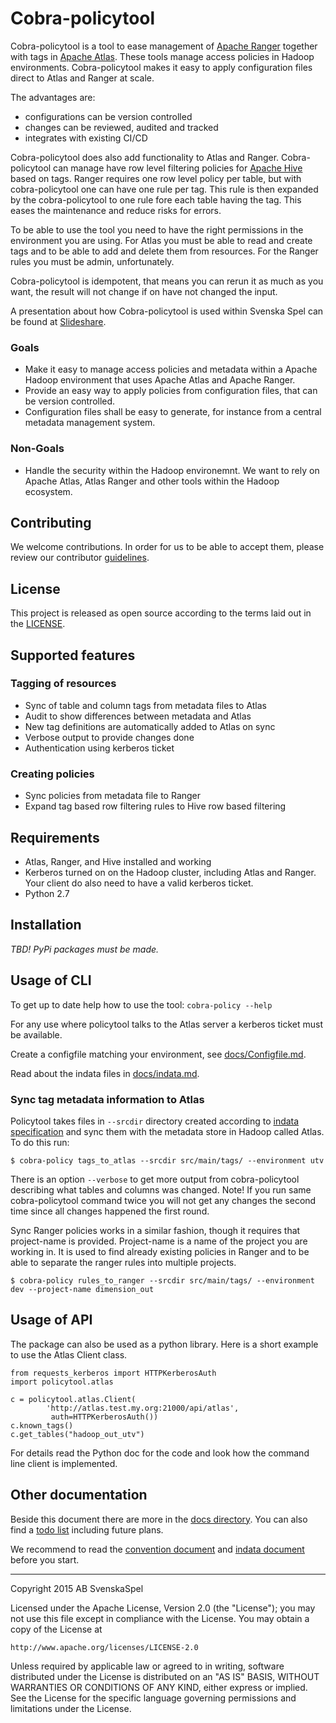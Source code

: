 # Cobra-policytool

Cobra-policytool is a tool to ease management of
[Apache Ranger](https://ranger.apache.org/) together with tags
in [Apache Atlas](https://atlas.apache.org/). These tools
manage access policies in Hadoop environments. Cobra-policytool makes it easy
to apply configuration files direct to Atlas and Ranger at scale.

The advantages are:
 * configurations can be version controlled
 * changes can be reviewed, audited and tracked
 * integrates with existing CI/CD

Cobra-policytool does also add functionality to Atlas and Ranger.
Cobra-policytool can manage have row level filtering policies for
[Apache Hive](https://hive.apache.org/) based on tags. Ranger requires one
row level policy per table, but with cobra-policytool one can
have one rule per tag. This rule is then expanded by the cobra-policytool
to one rule fore each table having the tag. This eases the maintenance
and reduce risks for errors.


To be able to use the tool you need to have the right permissions in the
environment you are using. For Atlas you must be able to read and create
tags and to be able to add and delete them from resources. For the Ranger
rules you must be admin, unfortunately.

Cobra-policytool is idempotent, that means you can rerun it as much as
you want, the result will not change if on have not changed the input.

A presentation about how Cobra-policytool is used within Svenska Spel can
be found at
[Slideshare](https://www.slideshare.net/MagnusRunesson/practical-experiences-using-atlas-and-ranger-to-implement-gdpr-dataworkssummit-2018).

### Goals

* Make it easy to manage access policies and metadata within
a Apache Hadoop environment that uses Apache Atlas and Apache Ranger.
* Provide an easy way to apply policies from configuration files, that can
be version controlled.
* Configuration files shall be easy to generate, for instance from a central
metadata management system.


### Non-Goals

* Handle the security within the Hadoop environemnt. We want to rely on
Apache Atlas, Atlas Ranger and other tools within the Hadoop ecosystem.


## Contributing

We welcome contributions. In order for us to be able to accept them,
please review our contributor [guidelines](CONTRIBUTING.md).


## License

This project is released as open source according to the terms laid
out in the [LICENSE](LICENSE).


## Supported features

### Tagging of resources
* Sync of table and column tags from metadata files to Atlas
* Audit to show differences between metadata and Atlas
* New tag definitions are automatically added to Atlas on sync
* Verbose output to provide changes done
* Authentication using kerberos ticket

### Creating policies
* Sync policies from metadata file to Ranger
* Expand tag based row filtering rules to Hive row based filtering

## Requirements
* Atlas, Ranger, and Hive installed and working
* Kerberos turned on on the Hadoop cluster, including Atlas and Ranger. Your 
client do also need to have a valid kerberos ticket.
* Python 2.7

## Installation

*TBD! PyPi packages must be made.*

## Usage of CLI

To get up to date help how to use the tool:
`cobra-policy --help`

For any use where policytool talks to the Atlas server a kerberos ticket must
be available.

Create a configfile matching your environment, see [docs/Configfile.md](docs/Configfile.md). 

Read about the indata files in [docs/indata.md](docs/indata.md).

### Sync tag metadata information to Atlas

Policytool takes files in `--srcdir` directory created according
to [indata specification](docs/indata.md) and sync them with the metadata
store in Hadoop called Atlas. To do this run:
```
$ cobra-policy tags_to_atlas --srcdir src/main/tags/ --environment utv
```
There is an option `--verbose` to get more output from cobra-policytool describing what
tables and columns was changed. Note! If you run same cobra-policytool command twice
you will not get any changes the second time since all changes happened the
first round.

Sync Ranger policies works in a similar fashion, though it requires that
project-name is provided. Project-name is a name of the project
you are working in. It is used to find already existing policies in Ranger and
to be able to separate the ranger rules into multiple projects.
```
$ cobra-policy rules_to_ranger --srcdir src/main/tags/ --environment dev --project-name dimension_out
```

## Usage of API

The package can also be used as a python library. Here is a short example to
use the Atlas Client class.
```
from requests_kerberos import HTTPKerberosAuth
import policytool.atlas

c = policytool.atlas.Client(
        'http://atlas.test.my.org:21000/api/atlas',
         auth=HTTPKerberosAuth())
c.known_tags()
c.get_tables("hadoop_out_utv")
```

For details read the Python doc for the code and look how the command line
client is implemented.

## Other documentation
Beside this document there are more in the [docs directory](docs/). You can
also find a [todo list](TODO.md) including future plans.

We recommend to read the [convention document](docs/Conventions.md) and
[indata document](docs/indata.md) before you start.


---
Copyright 2015 AB SvenskaSpel

Licensed under the Apache License, Version 2.0 (the "License");
you may not use this file except in compliance with the License.
You may obtain a copy of the License at

    http://www.apache.org/licenses/LICENSE-2.0

Unless required by applicable law or agreed to in writing, software
distributed under the License is distributed on an "AS IS" BASIS,
WITHOUT WARRANTIES OR CONDITIONS OF ANY KIND, either express or implied.
See the License for the specific language governing permissions and
limitations under the License.
